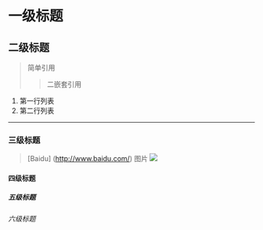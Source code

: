 # 一级标题
## 二级标题

> 简单引用
>> 二嵌套引用

1. 第一行列表
2. 第二行列表
***
### 三级标题
> [Baidu] (http://www.baidu.com/)
图片
![](http://image.baidu.com/search/detail?ct=503316480&z=0&ipn=d&word=%E9%BB%84%E5%B1%B1&step_word=&hs=0&pn=11&spn=0&di=1&pi=0&rn=1&tn=baiduimagedetail&is=&istype=0&ie=utf-8&oe=utf-8&in=&cl=2&lm=-1&st=undefined&cs=3046579669%2C4227349083&os=4255445944%2C583045376&simid=&adpicid=0&lpn=0&ln=1973&fr=&fmq=1500872132491_R&fm=&ic=undefined&s=undefined&se=&sme=&tab=0&width=undefined&height=undefined&face=undefined&ist=&jit=&cg=&bdtype=-1&oriquery=&objurl=http%3A%2F%2Fh.hiphotos.baidu.com%2Fimage%2Fpic%2Fitem%2Fe850352ac65c10388cd28217bb119313b17e89b3.jpg&fromurl=ippr_z2C%24qAzdH3FAzdH3Fooo_z%26e3Bev2_z%26e3Bv54AzdH3Fv6jwptejAzdH3Fd8aam9m8a&gsm=0&rpstart=0&rpnum=0)
#### 四级标题
##### 五级标题
###### 六级标题
